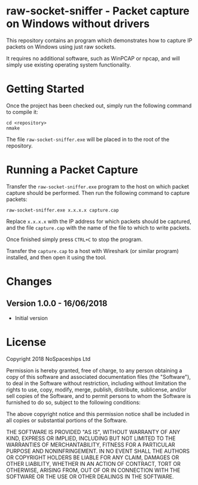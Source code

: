 
# raw-socket-sniffer - Packet capture on Windows without drivers

This repository contains an program which demonstrates how to capture IP
packets on Windows using just raw sockets.

It requires no additional software, such as WinPCAP or npcap, and will simply
use existing operating system functionality.

# Getting Started

Once the project has been checked out, simply run the following command to
compile it:

    cd <repository>
    nmake

The file `raw-socket-sniffer.exe` will be placed in to the root of the
repository.

# Running a Packet Capture

Transfer the `raw-socket-sniffer.exe` program to the host on which packet
capture should be performed.  Then run the following command to capture
packets:

    raw-socket-sniffer.exe x.x.x.x capture.cap

Replace `x.x.x.x` with the IP address for which packets should be captured,
and the file `capture.cap` with the name of the file to which to write packets.

Once finished simply press `CTRL+C` to stop the program.

Transfer the `capture.cap` to a host with Wireshark (or similar program)
installed, and then open it using the tool.

# Changes

## Version 1.0.0 - 16/06/2018

 * Initial version

# License

Copyright 2018 NoSpaceships Ltd

Permission is hereby granted, free of charge, to any person obtaining a copy of
this software and associated documentation files (the "Software"), to deal in
the Software without restriction, including without limitation the rights to
use, copy, modify, merge, publish, distribute, sublicense, and/or sell copies
of the Software, and to permit persons to whom the Software is furnished to do
so, subject to the following conditions:

The above copyright notice and this permission notice shall be included in all
copies or substantial portions of the Software.

THE SOFTWARE IS PROVIDED "AS IS", WITHOUT WARRANTY OF ANY KIND, EXPRESS OR
IMPLIED, INCLUDING BUT NOT LIMITED TO THE WARRANTIES OF MERCHANTABILITY,
FITNESS FOR A PARTICULAR PURPOSE AND NONINFRINGEMENT. IN NO EVENT SHALL THE
AUTHORS OR COPYRIGHT HOLDERS BE LIABLE FOR ANY CLAIM, DAMAGES OR OTHER
LIABILITY, WHETHER IN AN ACTION OF CONTRACT, TORT OR OTHERWISE, ARISING FROM,
OUT OF OR IN CONNECTION WITH THE SOFTWARE OR THE USE OR OTHER DEALINGS IN THE
SOFTWARE.
